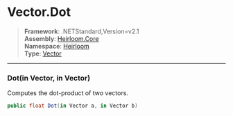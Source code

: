 # Vector.Dot

> **Framework**: .NETStandard,Version=v2.1  
> **Assembly**: [Heirloom.Core][0]  
> **Namespace**: [Heirloom][0]  
> **Type**: [Vector][1]  

--------------------------------------------------------------------------------

### Dot(in Vector, in Vector)

Computes the dot-product of two vectors.

```cs
public float Dot(in Vector a, in Vector b)
```

[0]: ../Heirloom.Core.md
[1]: Heirloom.Vector.md
